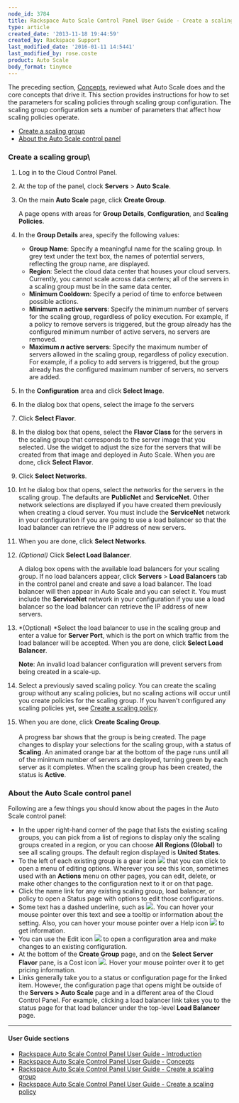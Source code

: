 ```yaml
---
node_id: 3784
title: Rackspace Auto Scale Control Panel User Guide - Create a scaling group
type: article
created_date: '2013-11-18 19:44:59'
created_by: Rackspace Support
last_modified_date: '2016-01-11 14:5441'
last_modified_by: rose.coste
product: Auto Scale
body_format: tinymce
---
```


The preceding section,
[Concepts](http://rackspace.com/knowledge_center/article/rackspace-auto-scale-control-panel-user-guide-concepts "Concepts"),
reviewed what Auto Scale does and the core concepts that drive it. This
section provides instructions for how to set the parameters for scaling
policies through scaling group configuration. The scaling group
configuration sets a number of parameters that affect how scaling
policies operate.

-   [Create a scaling group](#CreateScalingGroup)
-   [About the Auto Scale control panel](#AboutControlPanel)

### Create a scaling group\
  

1.  Log in to the Cloud Control Panel.

2.  At the top of the panel, clock **Servers** \> **Auto Scale**.

3.  On the main **Auto Scale** page, click **Create Group**.

    A page opens with areas for **Group Details**, **Configuration**,
    and **Scaling Policies**.

4.  In the **Group Details** area, specify the following values:
    -   **Group Name**: Specify a meaningful name for the scaling group.
        In grey text under the text box, the names of potential servers,
        reflecting the group name, are displayed.
    -   **Region**: Select the cloud data center that houses your cloud
        servers. Currently, you cannot scale across data centers; all of
        the servers in a scaling group must be in the same data center.
    -   **Minimum Cooldown**: Specify a period of time to enforce
        between possible actions.
    -   **Minimum *n* active servers**: Specify the minimum number of
        servers for the scaling group, regardless of policy execution.
        For example, if a policy to remove servers is triggered, but the
        group already has the configured minimum number of active
        servers, no servers are removed.
    -   **Maximum *n* active servers**: Specify the maximum number of
        servers allowed in the scaling group, regardless of policy
        execution. For example, if a policy to add servers is triggered,
        but the group already has the configured maximum number of
        servers, no servers are added.

5.  In the **Configuration** area and click **Select Image**.
6.  In the dialog box that opens, select the image fo the servers
7.  Click **Select Flavor**.
8.  In the dialog box that opens, select the **Flavor Class** for the
    servers in the scaling group that corresponds to the server image
    that you selected. Use the widget to adjust the size for the servers
    that will be created from that image and deployed in Auto Scale.
    When you are done, click **Select Flavor**.
9.  Click **Select Networks**.
10. Int he dialog box that opens, select the networks for the servers in
    the scaling group. The defaults are **PublicNet** and
    **ServiceNet**. Other network selections are displayed if you have
    created them previously when creating a cloud server. You must
    include the **ServiceNet** network in your configuration if you are
    going to use a load balancer so that the load balancer can retrieve
    the IP address of new servers.
11. When you are done, click **Select Networks**.
12. *(Optional)* Click **Select Load Balancer**.

    A dialog box opens with the available load balancers for your
    scaling group. If no load balancers appear, click **Servers** \>
    **Load Balancers** tab in the control panel and create and save a
    load balancer. The load balancer will then appear in Auto Scale and
    you can select it. You must include the **ServiceNet** network in
    your configuration if you use a load balancer so the load balancer
    can retrieve the IP address of new servers.

13. *(Optional) *Select the load balancer to use in the scaling group
    and enter a value for **Server Port**, which is the port on which
    traffic from the load balancer will be accepted. When you are done,
    click **Select Load Balancer**.

    **Note**: An invalid load balancer configuration will prevent
    servers from being created in a scale-up.

14. Select a previously saved scaling policy. You can create the scaling
    group without any scaling policies, but no scaling actions will
    occur until you create policies for the scaling group. If you
    haven't configured any scaling policies yet, see [Create a scaling
    policy](/knowledge_center/article/rackspace-auto-scale-control-panel-user-guide-create-a-scaling-policy).

15. When you are done, click **Create Scaling Group**.\
     \
     A progress bar shows that the group is being created. The page
    changes to display your selections for the scaling group, with a
    status of **Scaling**. An animated orange bar at the bottom of the
    page runs until all of the minimum number of servers are deployed,
    turning green by each server as it completes. When the scaling group
    has been created, the status is **Active**.

### About the Auto Scale control panel

Following are a few things you should know about the pages in the Auto
Scale control panel:

-   In the upper right-hand corner of the page that lists the existing
    scaling groups, you can pick from a list of regions to display only
    the scaling groups created in a region, or you can choose **All
    Regions (Global)** to see all scaling groups. The default region
    displayed is **United States**.
-   To the left of each existing group is a gear icon
    ![](/knowledge_center/sites/default/files/field/image/image013.png)
    that you can click to open a menu of editing options. Wherever you
    see this icon, sometimes used with an **Actions** menu on other
    pages, you can edit, delete, or make other changes to the
    configuration next to it or on that page.
-   Click the name link for any existing scaling group, load balancer,
    or policy to open a Status page with options to edit those
    configurations.
-   Some text has a dashed underline, such as
    ![](/knowledge_center/sites/default/files/field/image/image015.png).
    You can hover your mouse pointer over this text and see a tooltip or
    information about the setting. Also, you can hover your mouse
    pointer over a Help icon
    ![](/knowledge_center/sites/default/files/field/image/image017.png)
    to get information.
-   You can use the Edit icon
    ![](/knowledge_center/sites/default/files/field/image/image019.png)
    to open a configuration area and make changes to an existing
    configuration.
-   At the bottom of the **Create Group** page, and on the **Select
    Server Flavor** pane, is a Cost icon
    ![](/knowledge_center/sites/default/files/field/image/image021.png).
    Hover your mouse pointer over it to get pricing information.
-   Links generally take you to a status or configuration page for the
    linked item. However, the configuration page that opens might be
    outside of the **Servers \> Auto Scale** page and in a different
    area of the Cloud Control Panel. For example, clicking a load
    balancer link takes you to the status page for that load balancer
    under the top-level **Load Balancer** page.

* * * * *

####  

#### User Guide sections

-   [Rackspace Auto Scale Control Panel User Guide -
    Introduction](http://rackspace.com/knowledge_center/article/rackspace-auto-scale-control-panel-user-guide-introduction "Introduction")
-   [Rackspace Auto Scale Control Panel User Guide -
    Concepts](http://rackspace.com/knowledge_center/article/rackspace-auto-scale-control-panel-user-guide-concepts "Concepts")
-   [Rackspace Auto Scale Control Panel User Guide - Create a scaling
    group](http://rackspace.com/knowledge_center/article/rackspace-auto-scale-control-panel-user-guide-create-a-scaling-group "Creating Scaling Groups")
-   [Rackspace Auto Scale Control Panel User Guide - Create a scaling
    policy](https://www.rackspace.com/knowledge_center/article/rackspace-auto-scale-control-panel-user-guide-create-a-scaling-policy "Crating Scaling Policies")

 

 


